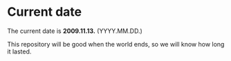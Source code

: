 # Current date

The current date is **2009.11.13.** (YYYY.MM.DD.)

This repository will be good when the world ends, so we will know how long it lasted.